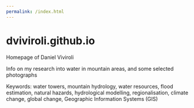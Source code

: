 ```yaml
---
permalink: /index.html
---
```


# dviviroli.github.io
Homepage of Daniel Viviroli

Info on my research into water in mountain areas,
and some selected photographs

Keywords:
water towers,
mountain hydrology,
water resources,
flood estimation,
natural hazards,
hydrological modelling,
regionalisation,
climate change,
global change,
Geographic Information Systems (GIS)
